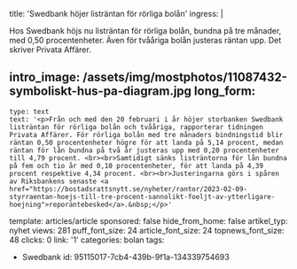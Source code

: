 title: 'Swedbank höjer listräntan för rörliga bolån'
ingress: |
  <p>Hos Swedbank höjs nu listräntan för rörliga bolån, bundna på tre månader, med 0,50 procentenheter. Även för tvååriga bolån justeras räntan upp. Det skriver Privata Affärer.
  </p>
  
intro_image: /assets/img/mostphotos/11087432-symboliskt-hus-pa-diagram.jpg
long_form:
  -
    type: text
    text: '<p>Från och med den 20 februari i år höjer storbanken Swedbank listräntan för rörliga bolån och tvååriga, rapporterar tidningen Privata Affärer. För rörliga bolån med tre månaders bindningstid blir räntan 0,50 procentenheter högre för att landa på 5,14 procent, medan räntan för lån bundna på två år justeras upp med 0,20 procentenheter till 4,79 procent. <br><br>Samtidigt sänks listräntorna för lån bundna på fem och tio år med 0,10 procentenheter, för att landa på 4,39 procent respektive 4,34 procent. <br><br>Justeringarna görs i spåren av Riksbankens senaste <a href="https://bostadsrattsnytt.se/nyheter/rantor/2023-02-09-styrraentan-hoejs-till-tre-procent-sannolikt-foeljt-av-ytterligare-hoejning">reporäntebesked</a>.&nbsp;</p>'
template: articles/article
sponsored: false
hide_from_home: false
artikel_typ: nyhet
views: 281
puff_font_size: 24
article_font_size: 24
topnews_font_size: 48
clicks: 0
link: '1'
categories: bolan
tags:
  - Swedbank
id: 95115017-7cb4-439b-9f1a-134339754693
